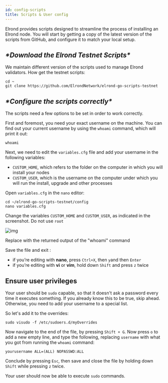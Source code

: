```yaml
---
id: config-scripts
title: Scripts & User config
---
```


Elrond provides scripts designed to streamline the process of installing an Elrond node. You will start by getting a copy of the latest version of the scripts from GitHub, and configure it to match your local setup.

## ***\*Download the Elrond Testnet Scripts\****

We maintain different version of the scripts used to manage Elrond validators. How get the testnet scripts:



```
cd ~
git clone https://github.com/ElrondNetwork/elrond-go-scripts-testnet
```

## ***\*Configure the scripts correctly\****

The scripts need a few options to be set in order to work correctly. 

First and foremost, you need your exact username on the machine.  You can find out your current username by using the `whoami` command, which will print it out:



```
whoami
```

Next, we need to edit the `variables.cfg` file and add your username in the following variables:

- `CUSTOM_HOME`, which refers to the folder on the computer in which you will install your nodes
- `CUSTOM_USER`, which is the username on the computer under which you will run the install, upgrade and other processes

Open `variables.cfg` in the `nano` editor:



```
cd ~/elrond-go-scripts-testnet/config
nano variables.cfg
```

Change the variables `CUSTOM_HOME` and `CUSTOM_USER`, as indicated in the screenshot. Do not use `root`

![img](https://gblobscdn.gitbook.com/assets%2F-LhHlNldCYgbyqXEGXUS%2F-MD9DoWdOc74MmwiD2RQ%2F-MD9EYPoRPkuJCUx1gc9%2FMobaRTE_3oIeHkweXC.png?alt=media&token=efc7b95b-624c-4c9d-b8bd-67690678a462)

Replace <yourusername> with the returned output of the "whoami" command

Save the file and exit :

- if you’re editing with **nano**, press `Ctrl+X`, then `y`and then `Enter` 
- if you’re editing with **vi** or **vim**, hold down `Shift`  and press `z` twice

## **Ensure user privileges**

Your user should be `sudo` capable, so that it doesn't ask a password every time it executes something. If you already know this to be true, skip ahead. Otherwise, you need to add your username to a special list.

So let's add it to the overrides:



```
sudo visudo -f /etc/sudoers.d/myOverrides
```

Now navigate to the end of the file, by pressing `Shift + G`. Now press `o` to add a new empty line, and type the following, replacing `username` with what you got from running the `whoami` command:



```
yourusername ALL=(ALL) NOPASSWD:ALL
```

Conclude by pressing `Esc`, then save and close the file by holding down `Shift` while pressing `z` twice.

Your user should now be able to execute `sudo` commands.